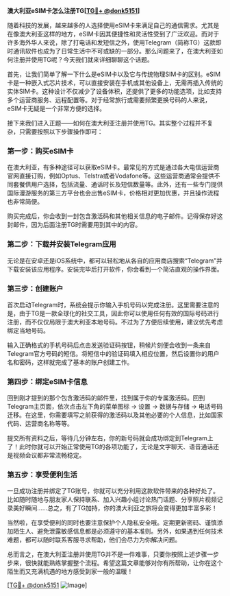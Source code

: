 **澳大利亚eSIM卡怎么注册TG[[TG💪+ @donk5151](https://t.me/s/donk5151)]**

随着科技的发展，越来越多的人选择使用eSIM卡来满足自己的通信需求。尤其是在像澳大利亚这样的地方，eSIM卡因其便捷性和灵活性受到了广泛欢迎。而对于许多海外华人来说，除了打电话和发短信之外，使用Telegram（简称TG）这款即时通讯软件也成为了日常生活中不可或缺的一部分。那么问题来了，在澳大利亚如何注册并使用TG呢？今天我们就来详细聊聊这个话题。

首先，让我们简单了解一下什么是eSIM卡以及它与传统物理SIM卡的区别。eSIM卡是一种嵌入式芯片技术，可以直接安装在手机或其他设备上，无需再插入传统的实体SIM卡。这种设计不仅减少了设备体积，还提供了更多的功能选项，比如支持多个运营商服务、远程配置等。对于经常旅行或需要频繁更换号码的人来说，eSIM卡无疑是一个非常方便的选择。

接下来我们进入正题——如何在澳大利亚注册并使用TG。其实整个过程并不复杂，只需要按照以下步骤操作即可：

### 第一步：购买eSIM卡

在澳大利亚，有多种途径可以获取eSIM卡。最常见的方式是通过各大电信运营商官网直接订购，例如Optus、Telstra或者Vodafone等。这些运营商通常会提供不同套餐供用户选择，包括流量、通话时长及短信数量等。此外，还有一些专门提供国际漫游服务的第三方平台也会出售eSIM卡，价格相对更加优惠，并且操作流程也非常简便。

购买完成后，你会收到一封包含激活码和其他相关信息的电子邮件。记得保存好这封邮件，因为后面注册TG时需要用到其中的内容。

### 第二步：下载并安装Telegram应用

无论是在安卓还是iOS系统中，都可以轻松地从各自的应用商店搜索“Telegram”并下载安装该应用程序。安装完毕后打开软件，你会看到一个简洁直观的操作界面。

### 第三步：创建账户

首次启动Telegram时，系统会提示你输入手机号码以完成注册。这里需要注意的是，由于TG是一款全球化的社交工具，因此你可以使用任何有效的国际号码进行注册，而不仅仅局限于澳大利亚本地号码。不过为了方便后续使用，建议优先考虑绑定当地号码。

输入正确格式的手机号码后点击发送验证码按钮，稍候片刻便会收到一条来自Telegram官方号码的短信。将短信中的验证码填入相应位置，然后设置你的用户名和密码，这样就完成了基本的账户创建工作。

### 第四步：绑定eSIM卡信息

回到刚才提到的那个包含激活码的邮件里，找到属于你的专属激活码。回到Telegram主页面，依次点击左下角的菜单图标 -> 设置 -> 数据与存储 -> 电话号码迁移。在这里，你需要填写之前获得的激活码以及其他必要的个人信息，比如国家代码、运营商名称等等。

提交所有资料之后，等待几分钟左右，你的新号码就会成功绑定到Telegram上了！此时你就可以开始正常使用TG的各项功能了，无论是文字聊天、语音通话还是视频会议都非常流畅稳定。

### 第五步：享受便利生活

一旦成功注册并绑定了TG账号，你就可以充分利用这款软件带来的各种好处了。比如随时随地与朋友家人保持联系、加入兴趣小组讨论热门话题、分享照片视频记录美好瞬间……总之，有了TG加持，你的澳大利亚之旅将会变得更加丰富多彩！

当然啦，在享受便利的同时也要注意保护个人隐私安全哦。定期更新密码、谨慎添加陌生人、避免泄露敏感信息都是必须遵守的基本准则。另外，如果遇到任何技术难题，都可以随时联系客服寻求帮助，他们会尽力为你解决问题。

总而言之，在澳大利亚注册并使用TG并不是一件难事，只要你按照上述步骤一步步来，很快就能熟练掌握整个流程。希望这篇文章能够对你有所帮助，让你在这个陌生而又充满机遇的地方感受到家一般的温暖！

[[TG💪+ @donk5151](https://t.me/s/donk5151) ![Image](https://i.postimg.cc/rwNCRYN7/Snipaste-2025-04-30-17-27-05.png)]